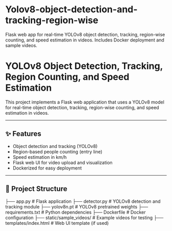 # Yolov8-object-detection-and-tracking-region-wise
Flask web app for real-time YOLOv8 object detection, tracking, region-wise counting, and speed estimation in videos. Includes Docker deployment and sample videos.



# YOLOv8 Object Detection, Tracking, Region Counting, and Speed Estimation

This project implements a Flask web application that uses a YOLOv8 model for real-time object detection, tracking, region-wise counting, and speed estimation in videos.

---

## ✨ Features

- Object detection and tracking (YOLOv8)
- Region-based people counting (entry line)
- Speed estimation in km/h
- Flask web UI for video upload and visualization
- Dockerized for easy deployment

---
## 📁 Project Structure

├── app.py # Flask application
├── detector.py # YOLOv8 detection and tracking module
├── yolov8n.pt # YOLOv8 pretrained weights
├── requirements.txt # Python dependencies
├── Dockerfile # Docker configuration
├── static/sample_videos/ # Example videos for testing
├── templates/index.html # Web UI template (if used)



